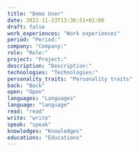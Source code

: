 ```yaml
---
title: "Demo User"
date: 2022-11-23T13:36:51+01:00
draft: false
work_experiences: "Work experiences"
period: "Period:"
company: "Company:"
role: "Role:"
project: "Project:"
description: "Description:"
technologies: "Technologies:"
personality_traits: "Personality traits"
back: "Back"
open: "Open"
languages: "Languages"
language: "language"
read: "read"
write: "write"
speak: "speak"
knowledges: "Knowledges"
educations: "Educations"
---
```


